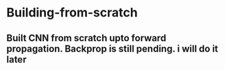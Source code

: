 # Building-from-scratch
## Built CNN from scratch upto forward propagation. Backprop is still pending. i will do it later
